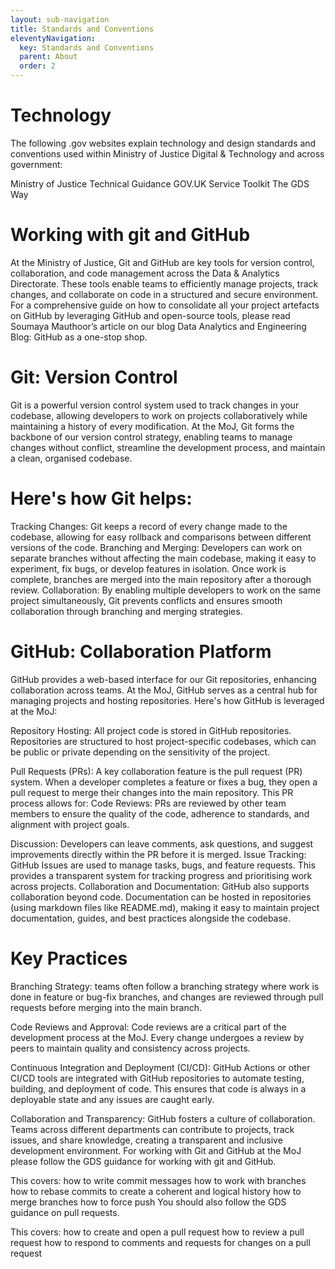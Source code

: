 ```yaml
---
layout: sub-navigation
title: Standards and Conventions
eleventyNavigation:
  key: Standards and Conventions
  parent: About
  order: 2
---
```



# Technology

The following .gov websites explain technology and design standards and conventions used within Ministry of Justice Digital & Technology and across government:

Ministry of Justice Technical Guidance
GOV.UK Service Toolkit
The GDS Way

# Working with git and GitHub

At the Ministry of Justice, Git and GitHub are key tools for version control, collaboration, and code management across the Data & Analytics Directorate. These tools enable teams to efficiently manage projects, track changes, and collaborate on code in a structured and secure environment.
For a comprehensive guide on how to consolidate all your project artefacts on GitHub by leveraging GitHub and open-source tools, please read Soumaya Mauthoor’s article on our blog Data Analytics and Engineering Blog: GitHub as a one-stop shop.

# Git: Version Control

Git is a powerful version control system used to track changes in your codebase, allowing developers to work on projects collaboratively while maintaining a history of every modification. At the MoJ, Git forms the backbone of our version control strategy, enabling teams to manage changes without conflict, streamline the development process, and maintain a clean, organised codebase. 

# Here's how Git helps:

Tracking Changes: Git keeps a record of every change made to the codebase, allowing for easy rollback and comparisons between different versions of the code.
Branching and Merging: Developers can work on separate branches without affecting the main codebase, making it easy to experiment, fix bugs, or develop features in isolation. Once work is complete, branches are merged into the main repository after a thorough review.
Collaboration: By enabling multiple developers to work on the same project simultaneously, Git prevents conflicts and ensures smooth collaboration through branching and merging strategies.

# GitHub: Collaboration Platform

GitHub provides a web-based interface for our Git repositories, enhancing collaboration across teams. At the MoJ, GitHub serves as a central hub for managing projects and hosting repositories. Here's how GitHub is leveraged at the MoJ:

Repository Hosting: All project code is stored in GitHub repositories. Repositories are structured to host project-specific codebases, which can be public or private depending on the sensitivity of the project.

Pull Requests (PRs): A key collaboration feature is the pull request (PR) system. When a developer completes a feature or fixes a bug, they open a pull request to merge their changes into the main repository. This PR process allows for:
Code Reviews: PRs are reviewed by other team members to ensure the quality of the code, adherence to standards, and alignment with project goals.

Discussion: Developers can leave comments, ask questions, and suggest improvements directly within the PR before it is merged.
Issue Tracking: GitHub Issues are used to manage tasks, bugs, and feature requests. This provides a transparent system for tracking progress and prioritising work across projects.
Collaboration and Documentation: GitHub also supports collaboration beyond code. Documentation can be hosted in repositories (using markdown files like README.md), making it easy to maintain project documentation, guides, and best practices alongside the codebase.

# Key Practices

Branching Strategy: teams often follow a branching strategy where work is done in feature or bug-fix branches, and changes are reviewed through pull requests before merging into the main branch.

Code Reviews and Approval: Code reviews are a critical part of the development process at the MoJ. Every change undergoes a review by peers to maintain quality and consistency across projects.

Continuous Integration and Deployment (CI/CD): GitHub Actions or other CI/CD tools are integrated with GitHub repositories to automate testing, building, and deployment of code. This ensures that code is always in a deployable state and any issues are caught early.

Collaboration and Transparency: GitHub fosters a culture of collaboration. Teams across different departments can contribute to projects, track issues, and share knowledge, creating a transparent and inclusive development environment.
For working with Git and GitHub at the MoJ please follow the GDS guidance for working with git and GitHub.

This covers:
how to write commit messages
how to work with branches
how to rebase commits to create a coherent and logical history
how to merge branches
how to force push
You should also follow the GDS guidance on pull requests.

This covers:
how to create and open a pull request
how to review a pull request
how to respond to comments and requests for changes on a pull request
